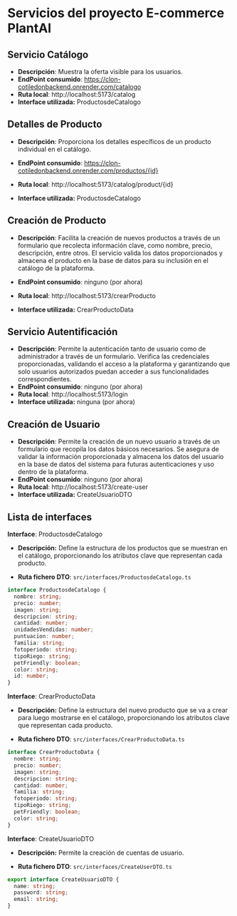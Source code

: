 # Servicios del proyecto E-commerce PlantAI

## Servicio Catálogo

- **Descripción**: Muestra la oferta visible para los usuarios. <br>
- **EndPoint consumido**: https://clon-cotiledonbackend.onrender.com/catalogo <br>
- **Ruta local**: http://localhost:5173/catalog <br>
- **Interface utilizada:** ProductosdeCatalogo

## Detalles de Producto<br>

- **Descripción**: Proporciona los detalles específicos de un producto individual en el catálogo.<br>

- **EndPoint consumido**: https://clon-cotiledonbackend.onrender.com/productos/{id} <br>
- **Ruta local**: http://localhost:5173/catalog/product/{id} <br>
- **Interface utilizada:** ProductosdeCatalogo

## Creación de Producto

- **Descripción**: Facilita la creación de nuevos productos a través de un formulario que recolecta información clave, como nombre, precio, descripción, entre otros. El servicio valida los datos proporcionados y almacena el producto en la base de datos para su inclusión en el catálogo de la plataforma.

- **EndPoint consumido**: ninguno (por ahora)<br>
- **Ruta local**: http://localhost:5173/crearProducto <br>
- **Interface utilizada:** CrearProductoData

## Servicio Autentificación

- **Descripción**: Permite la autenticación tanto de usuario como de administrador a través de un formulario. Verifica las credenciales proporcionadas, validando el acceso a la plataforma y garantizando que solo usuarios autorizados puedan acceder a sus funcionalidades correspondientes.
  <br>
- **EndPoint consumido**: ninguno (por ahora) <br>
- **Ruta local**: http://localhost:5173/login <br>
- **Interface utilizada:** ninguna (por ahora)

## Creación de Usuario

- **Descripción**: Permite la creación de un nuevo usuario a través de un formulario que recopila los datos básicos necesarios. Se asegura de validar la información proporcionada y almacena los datos del usuario en la base de datos del sistema para futuras autenticaciones y uso dentro de la plataforma. <br>
- **EndPoint consumido**: ninguno (por ahora) <br>
- **Ruta local**: http://localhost:5173/create-user<br>
- **Interface utilizada:** CreateUsuarioDTO

## Lista de interfaces

**Interface**: ProductosdeCatalogo

- **Descripción:** Define la estructura de los productos que se muestran en el catálogo, proporcionando los atributos clave que representan cada producto.

- **Ruta fichero DTO**: `src/interfaces/ProductosdeCatalogo.ts` <br>

```typescript
interface ProductosdeCatalogo {
  nombre: string;
  precio: number;
  imagen: string;
  descripcion: string;
  cantidad: number;
  unidadesVendidas: number;
  puntuacion: number;
  familia: string;
  fotoperiodo: string;
  tipoRiego: string;
  petFriendly: boolean;
  color: string;
  id: number;
}
```

**Interface**: CrearProductoData

- **Descripción:** Define la estructura del nuevo producto que se va a crear para luego mostrarse en el catálogo, proporcionando los atributos clave que representan cada producto.

- **Ruta fichero DTO**: `src/interfaces/CrearProductoData.ts` <br>

```typescript
interface CrearProductoData {
  nombre: string;
  precio: number;
  imagen: string;
  descripcion: string;
  cantidad: number;
  familia: string;
  fotoperiodo: string;
  tipoRiego: string;
  petFriendly: boolean;
  color: string;
}
```

**Interface**: CreateUsuarioDTO

- **Descripción:** Permite la creación de cuentas de usuario.

- **Ruta fichero DTO**: `src/interfaces/CreateUserDTO.ts` <br>

```typescript
export interface CreateUsuarioDTO {
  name: string;
  password: string;
  email: string;
}
```
